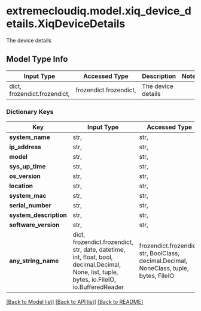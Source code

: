 # extremecloudiq.model.xiq_device_details.XiqDeviceDetails

The device details

## Model Type Info
Input Type | Accessed Type | Description | Notes
------------ | ------------- | ------------- | -------------
dict, frozendict.frozendict,  | frozendict.frozendict,  | The device details | 

### Dictionary Keys
Key | Input Type | Accessed Type | Description | Notes
------------ | ------------- | ------------- | ------------- | -------------
**system_name** | str,  | str,  |  | [optional] 
**ip_address** | str,  | str,  |  | [optional] 
**model** | str,  | str,  |  | [optional] 
**sys_up_time** | str,  | str,  |  | [optional] 
**os_version** | str,  | str,  |  | [optional] 
**location** | str,  | str,  |  | [optional] 
**system_mac** | str,  | str,  |  | [optional] 
**serial_number** | str,  | str,  |  | [optional] 
**system_description** | str,  | str,  |  | [optional] 
**software_version** | str,  | str,  |  | [optional] 
**any_string_name** | dict, frozendict.frozendict, str, date, datetime, int, float, bool, decimal.Decimal, None, list, tuple, bytes, io.FileIO, io.BufferedReader | frozendict.frozendict, str, BoolClass, decimal.Decimal, NoneClass, tuple, bytes, FileIO | any string name can be used but the value must be the correct type | [optional]

[[Back to Model list]](../../README.md#documentation-for-models) [[Back to API list]](../../README.md#documentation-for-api-endpoints) [[Back to README]](../../README.md)

